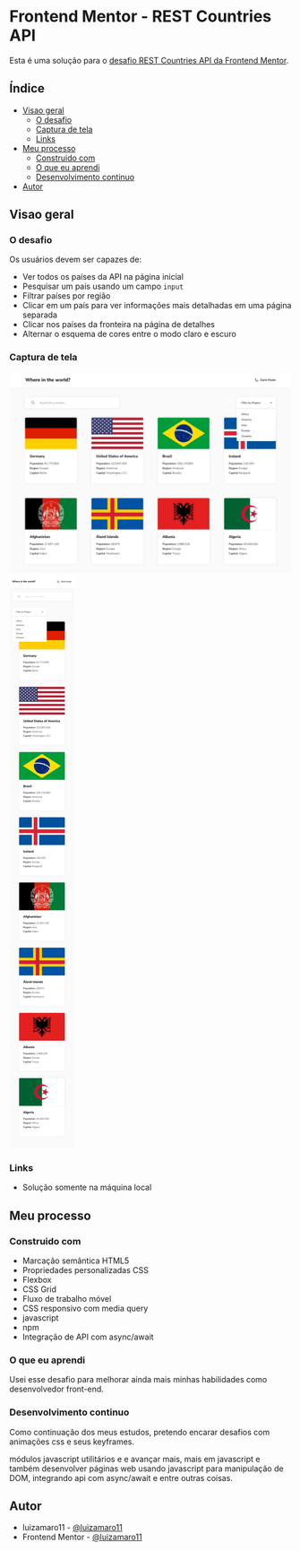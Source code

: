 # Frontend Mentor - REST Countries API

Esta é uma solução para o [desafio REST Countries API da Frontend Mentor](https://www.frontendmentor.io/challenges/rest-countries-api-with-color-theme-switcher-5cacc469fec04111f7b848ca).

## Índice

- [Visao geral](#visao-geral)
  - [O desafio](#o-desafio)
  - [Captura de tela](#captura-de-tela)
  - [Links](#links)
- [Meu processo](#meu-processo)
  - [Construido com](#construido-com)
  - [O que eu aprendi](#o-que-eu-aprendi)
  - [Desenvolvimento continuo](#desenvolvimento-continuo)
- [Autor](#autor)

## Visao geral

### O desafio

Os usuários devem ser capazes de:

- Ver todos os países da API na página inicial
- Pesquisar um país usando um campo `input`
- Filtrar países por região
- Clicar em um país para ver informações mais detalhadas em uma página separada
- Clicar nos países da fronteira na página de detalhes
- Alternar o esquema de cores entre o modo claro e escuro

### Captura de tela

![desktop design home light](./design/desktop-design-home-light.jpg)
![mobile design home light](./design/mobile-design-home-light.jpg)

### Links

- Solução somente na máquina local

## Meu processo

### Construido com

- Marcação semântica HTML5
- Propriedades personalizadas CSS
- Flexbox
- CSS Grid
- Fluxo de trabalho móvel
- CSS responsivo com media query
- javascript
- npm
- Integração de API com async/await

### O que eu aprendi

Usei esse desafio para melhorar ainda mais minhas habilidades como desenvolvedor front-end.

### Desenvolvimento continuo

Como continuação dos meus estudos, pretendo encarar desafios com animações css e seus keyframes.

módulos javascript utilitários e e avançar mais, mais em javascript e também desenvolver páginas web usando javascript para manipulação de DOM, integrando api com async/await e entre outras coisas.

## Autor

- luizamaro11 - [@luizamaro11](https://github.com/luizamaro11)
- Frontend Mentor - [@luizamaro11](https://www.frontendmentor.io/profile/luizamaro11)
